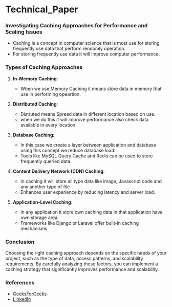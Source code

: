 # Technical_Paper

### Investigating Caching Approaches for Performance and Scaling Issues
   - Caching is a concept in computer science that is most use for storing frequently use data that perform rendomly operation.
   - For storing frequently use data it will improve computer performance.

### Types of Caching Approaches

1. **In-Memory Caching**: 
   - When we use Memory Caching it means store data in memory that use in performing opeartion.
   
2. **Distributed Caching**: 
   - Distruted means Spread data in different location based on use.
   - when we do this it will improve performance also check data available in every location.
   
3. **Database Caching**:
   - In this case we create a layer between application and database using this concept we reduce database load.
   - Tools like MySQL Query Cache and Redis can be used to store frequently queried data.

4. **Content Delivery Network (CDN) Caching**:
   - In caching it will store all type data like image, Javascript code and any another type of file
   - Enhances user experience by reducing latency and server load.

5. **Application-Level Caching**:
   - In any application it store own caching data in that application have own storage area.
   - Frameworks like Django or Laravel offer built-in caching mechanisms.

### Conclusion

Choosing the right caching approach depends on the specific needs of your project, such as the type of data, access patterns, and scalability requirements. By carefully analyzing these factors, you can implement a caching strategy that significantly improves performance and scalability.

### References

* [GeeksForGeeks](https://www.geeksforgeeks.org/caching-system-design-concept-for-beginners/)
* [LinkedIn](https://www.linkedin.com/advice/1/how-do-you-debug-caching-performance-optimization)
